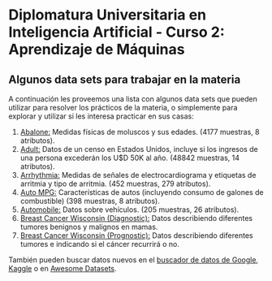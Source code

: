# Diplomatura Universitaria en Inteligencia Artificial - Curso 2: Aprendizaje de Máquinas

## Algunos data sets para trabajar en la materia

A continuación les proveemos una lista con algunos data sets que pueden utilizar para resolver los prácticos de la materia, o simplemente para explorar y utilizar si les interesa practicar en sus casas:

1. [Abalone:](http://mlr.cs.umass.edu/ml/datasets/Abalone) Medidas físicas de moluscos y sus edades. (4177 muestras, 8 atributos).
2. [Adult:](http://mlr.cs.umass.edu/ml/datasets/Adult) Datos de un censo en Estados Unidos, incluye si los ingresos de una persona excederán los U$D 50K al año. (48842 muestras, 14 atributos).
4. [Arrhythmia:](http://mlr.cs.umass.edu/ml/datasets/Arrhythmia) Medidas de señales de electrocardiograma y etiquetas de arritmia y tipo de arritmia. (452 muestras, 279 atributos).
5. [Auto MPG:](http://mlr.cs.umass.edu/ml/datasets/Auto+MPG) Características de autos (incluyendo consumo de galones de combustible) (398 muestras, 8 atributos).
6. [Automobile:](http://mlr.cs.umass.edu/ml/datasets/Automobile) Datos sobre vehículos. (205 muestras, 26 atributos).
7. [Breast Cancer Wisconsin (Diagnostic):](http://mlr.cs.umass.edu/ml/datasets/Breast+Cancer+Wisconsin+%28Diagnostic%29) Datos describiendo diferentes tumores benignos y malignos en mamas.
8. [Breast Cancer Wisconsin (Prognostic):](http://mlr.cs.umass.edu/ml/datasets/Breast+Cancer+Wisconsin+%28Prognostic%29) Datos describiendo diferentes tumores e indicando si el cáncer recurrirá o no.

También pueden buscar datos nuevos en el [buscador de datos de Google](https://toolbox.google.com/datasetsearch), [Kaggle](http://kaggle.com/) o en [Awesome Datasets](https://github.com/awesomedata/awesome-public-datasets).